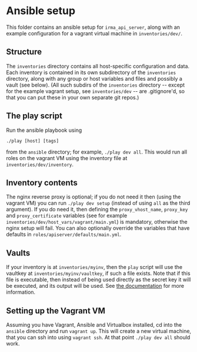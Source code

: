 # Ansible setup

This folder contains an ansible setup for `irma_api_server`, along with an example configuration for a vagrant virtual machine in `inventories/dev/`.

## Structure

The `inventories` directory contains all host-specific configuration and data. Each inventory is contained in its own subdirectory of the `inventories` directory, along with any group or host variables and files and possibly a vault (see below). (All such subdirs of the `inventories` directory -- except for the example vagrant setup, see `inventories/dev` -- are .gitignore'd, so that you can put these in your own separate git repos.)

## The play script

Run the ansible playbook using

    ./play [host] [tags]

from the `ansible` directory; for example, `./play dev all`. This would run all roles on the vagrant VM using the inventory file at `inventories/dev/inventory`.

## Inventory contents

The nginx reverse proxy is optional; if you do not need it then (using the vagrant VM) you can run `./play dev setup` (instead of using `all` as the third argument). If you do need it, then defining the `proxy_vhost_name`, `proxy_key` and `proxy_certificate` variables (see for example `inventories/dev/host_vars/vagrant/main.yml`) is mandatory, otherwise the nginx setup will fail. You can also optionally override the variables that have defaults in `roles/apiserver/defaults/main.yml`.

## Vaults

If your inventory is at `inventories/myinv`, then the `play` script will use the vaultkey at `inventories/myinv/vaultkey`, if such a file exists. Note that if this file is executable, then instead of being used directly as the secret key it will be executed, and its output will be used. See [the documentation][1] for more information.

## Setting up the Vagrant VM

Assuming you have Vagrant, Ansible and Virtualbox installed, cd into the `ansible` directory and run `vagrant up`. This will create a new virtual machine, that you can ssh into using `vagrant ssh`. At that point `./play dev all` should work.

[1]: https://docs.ansible.com/ansible/playbooks_vault.html#running-a-playbook-with-vault
